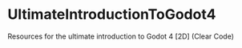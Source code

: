 # UltimateIntroductionToGodot4
Resources for the ultimate introduction to Godot 4 [2D] (Clear Code)
